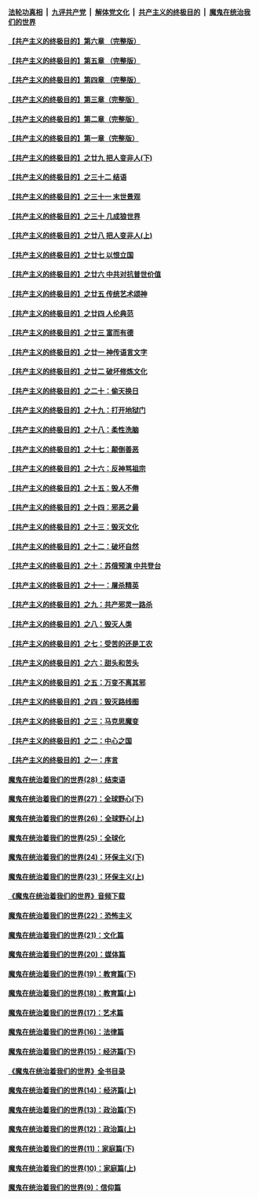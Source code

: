 ####  [法轮功真相](../../../../basic/blob/master/README.md?t=08180626) &nbsp;|&nbsp; [九评共产党](../../../../9ping.md/blob/master/README.md?t=08180626) &nbsp;|&nbsp; [解体党文化](../../../../jtdwh.md/blob/master/README.md?t=08180626)  &nbsp;|&nbsp; [共产主义的终极目的](../../../../gczydzjmd.md/blob/master/README.md?t=08180626) &nbsp;|&nbsp; [魔鬼在统治我们的世界](../../../../mgztzwmdsj.md/blob/master/README.md?t=08180626) 

#### [【共产主义的终极目的】第六章 （完整版）](../pages/nsc422/n11428913.md?t=08180626) 

#### [【共产主义的终极目的】第五章 （完整版）](../pages/nsc422/n11428912.md?t=08180626) 

#### [【共产主义的终极目的】第四章 （完整版）](../pages/nsc422/n11428907.md?t=08180626) 

#### [【共产主义的终极目的】第三章（完整版）](../pages/nsc422/n11428848.md?t=08180626) 

#### [【共产主义的终极目的】第二章（完整版）](../pages/nsc422/n11428831.md?t=08180626) 

#### [【共产主义的终极目的】第一章（完整版）](../pages/nsc422/n11417651.md?t=08180626) 

#### [【共产主义的终极目的】之廿九 把人变非人(下)](../pages/nsc422/n11344140.md?t=08180626) 

#### [【共产主义的终极目的】之三十二 结语](../pages/nsc422/n11360535.md?t=08180626) 

#### [【共产主义的终极目的】之三十一 末世景观](../pages/nsc422/n11351129.md?t=08180626) 

#### [【共产主义的终极目的】之三十 几成狼世界](../pages/nsc422/n11348280.md?t=08180626) 

#### [【共产主义的终极目的】之廿八 把人变非人(上)](../pages/nsc422/n11340492.md?t=08180626) 

#### [【共产主义的终极目的】之廿七 以恨立国](../pages/nsc422/n11336944.md?t=08180626) 

#### [【共产主义的终极目的】之廿六 中共对抗普世价值](../pages/nsc422/n11324785.md?t=08180626) 

#### [【共产主义的终极目的】之廿五 传统艺术颂神](../pages/nsc422/n11296396.md?t=08180626) 

#### [【共产主义的终极目的】之廿四 人伦典范](../pages/nsc422/n11296397.md?t=08180626) 

#### [【共产主义的终极目的】之廿三 富而有德](../pages/nsc422/n11283598.md?t=08180626) 

#### [【共产主义的终极目的】之廿一 神传语言文字](../pages/nsc422/n11263265.md?t=08180626) 

#### [【共产主义的终极目的】之廿二 破坏修炼文化](../pages/nsc422/n11245728.md?t=08180626) 

#### [【共产主义的终极目的】之二十：偷天换日](../pages/nsc422/n11238846.md?t=08180626) 

#### [【共产主义的终极目的】之十九：打开地狱门](../pages/nsc422/n11206376.md?t=08180626) 

#### [【共产主义的终极目的】之十八：柔性洗脑](../pages/nsc422/n11199994.md?t=08180626) 

#### [【共产主义的终极目的】之十七：颠倒善恶](../pages/nsc422/n11179782.md?t=08180626) 

#### [【共产主义的终极目的】之十六：反神骂祖宗](../pages/nsc422/n11166798.md?t=08180626) 

#### [【共产主义的终极目的】之十五：毁人不倦](../pages/nsc422/n11166792.md?t=08180626) 

#### [【共产主义的终极目的】之十四：邪恶之最](../pages/nsc422/n11150249.md?t=08180626) 

#### [【共产主义的终极目的】之十三：毁灭文化](../pages/nsc422/n11135227.md?t=08180626) 

#### [【共产主义的终极目的】之十二：破坏自然](../pages/nsc422/n11135214.md?t=08180626) 

#### [【共产主义的终极目的】之十：苏俄预演 中共登台](../pages/nsc422/n11118424.md?t=08180626) 

#### [【共产主义的终极目的】之十一：屠杀精英](../pages/nsc422/n11118442.md?t=08180626) 

#### [【共产主义的终极目的】之九：共产邪灵一路杀](../pages/nsc422/n11114139.md?t=08180626) 

#### [【共产主义的终极目的】之八：毁灭人类](../pages/nsc422/n11108503.md?t=08180626) 

#### [【共产主义的终极目的】之七：受苦的还是工农](../pages/nsc422/n11101809.md?t=08180626) 

#### [【共产主义的终极目的】之六：甜头和苦头](../pages/nsc422/n11096971.md?t=08180626) 

#### [【共产主义的终极目的】之五：万变不离其邪](../pages/nsc422/n11091285.md?t=08180626) 

#### [【共产主义的终极目的】之四：毁灭路线图](../pages/nsc422/n11086284.md?t=08180626) 

#### [【共产主义的终极目的】之三：马克思魔变](../pages/nsc422/n11061941.md?t=08180626) 

#### [【共产主义的终极目的】之二：中心之国](../pages/nsc422/n11047728.md?t=08180626) 

#### [【共产主义的终极目的】之一：序言](../pages/nsc422/n11086077.md?t=08180626) 

#### [魔鬼在统治着我们的世界(28)：结束语](../pages/nsc422/n10936246.md?t=08180626) 

#### [魔鬼在统治着我们的世界(27)：全球野心(下)](../pages/nsc422/n10928319.md?t=08180626) 

#### [魔鬼在统治着我们的世界(26)：全球野心(上)](../pages/nsc422/n10900318.md?t=08180626) 

#### [魔鬼在统治着我们的世界(25)：全球化](../pages/nsc422/n10788205.md?t=08180626) 

#### [魔鬼在统治着我们的世界(24)：环保主义(下)](../pages/nsc422/n10695307.md?t=08180626) 

#### [魔鬼在统治着我们的世界(23)：环保主义(上)](../pages/nsc422/n10688613.md?t=08180626) 

#### [《魔鬼在统治着我们的世界》音频下载](../pages/nsc422/n10635553.md?t=08180626) 

#### [魔鬼在统治着我们的世界(22)：恐怖主义](../pages/nsc422/n10614727.md?t=08180626) 

#### [魔鬼在统治着我们的世界(21)：文化篇](../pages/nsc422/n10597706.md?t=08180626) 

#### [魔鬼在统治着我们的世界(20)：媒体篇](../pages/nsc422/n10586579.md?t=08180626) 

#### [魔鬼在统治着我们的世界(19)：教育篇(下)](../pages/nsc422/n10564808.md?t=08180626) 

#### [魔鬼在统治着我们的世界(18)：教育篇(上)](../pages/nsc422/n10526970.md?t=08180626) 

#### [魔鬼在统治着我们的世界(17)：艺术篇](../pages/nsc422/n10499093.md?t=08180626) 

#### [魔鬼在统治着我们的世界(16)：法律篇](../pages/nsc422/n10485969.md?t=08180626) 

#### [魔鬼在统治着我们的世界(15)：经济篇(下)](../pages/nsc422/n10469975.md?t=08180626) 

#### [《魔鬼在统治着我们的世界》全书目录](../pages/nsc422/n10464261.md?t=08180626) 

#### [魔鬼在统治着我们的世界(14)：经济篇(上)](../pages/nsc422/n10457370.md?t=08180626) 

#### [魔鬼在统治着我们的世界(13)：政治篇(下)](../pages/nsc422/n10448270.md?t=08180626) 

#### [魔鬼在统治着我们的世界(12)：政治篇(上)](../pages/nsc422/n10444576.md?t=08180626) 

#### [魔鬼在统治着我们的世界(11)：家庭篇(下)](../pages/nsc422/n10440961.md?t=08180626) 

#### [魔鬼在统治着我们的世界(10)：家庭篇(上)](../pages/nsc422/n10435448.md?t=08180626) 

#### [魔鬼在统治着我们的世界(9)：信仰篇](../pages/nsc422/n10432159.md?t=08180626) 

